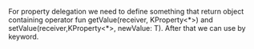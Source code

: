 For property delegation we need to define something that return object containing operator fun getValue(receiver, KProperty<\*>) and setValue(receiver,KProperty<\*>, newValue: T). After that we can use by keyword.